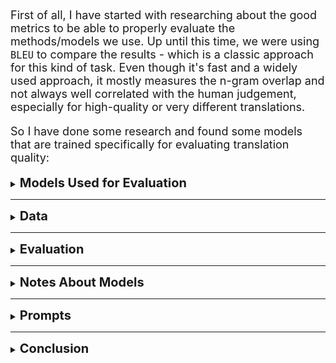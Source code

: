 <div style="font-size:18px;">

First of all, I have started with researching about the good metrics to be able to properly evaluate the methods/models we use. Up until this time, we were using `BLEU` to compare the results - which is a classic approach for this kind of task. Even though it's fast and a widely used approach, it mostly measures the n-gram overlap and not always well correlated with the human judgement, especially for high-quality or very different translations.


So I have done some research and found some models that are trained specifically for evaluating translation quality:

</div>



<details>
<summary><span style="font-size:20px"><strong>Models Used for Evaluation</strong></span></summary>

<br>

<div style="font-size:18px">

[XCOMET-XL](https://huggingface.co/Unbabel/XCOMET-XL): Trained by `Unbabel`, this is an evaluation model that is trained to identify errors in sentences along with a final quality score and thus leading to an explainable neural metric. This is the XL version with `3.5B` parameters.

To be able to evaluate the results, this model requires:
- Original text
- Human translation (reference)
- Machine translation/prediction
- ~14 GB free GPU memory

</div>

---

<div style="font-size:18px">

[wmt23-cometkiwi-da-xl](https://huggingface.co/Unbabel/wmt23-cometkiwi-da-xl): Trained by `Unbabel`, it receives a source sentence and the respective translation and returns a score that reflects the quality of the translation, so it's intented to be used for reference-free MT evaluation. It's a `3.5B` parameters model.

This model requires:

- Original text
- Machine translation/prediction
- ~14 GB free GPU memory 

</div>

---

<div style="font-size:18px">

[BLEURT](https://github.com/google-research/bleurt): Trained by `google-research`, the model takes a pair of sentences as input, a reference and a candidate, and it returns a score that indicates to what extent the candidate is fluent and conveys the meaning of the reference. It's a BERT-like [model](https://huggingface.co/lucadiliello/BLEURT-20) and is good for semantic similarity.

This model requires:

- Original text
- Human translation (reference)
- Machine translation/prediction
- ~2.5 GB free GPU memory 

</div>

---

<div style="font-size:18px">

[bert_score](https://github.com/Tiiiger/bert_score): Measures similarity at the token level using contextual embeddings. It's good for capturing meaning, but can sometimes be too forgiving. For this method, there is no single model, we can just use any BERT-like model and I have used `bert-base-multilingual-cased` model. You can see the models supported from [here](https://github.com/Tiiiger/bert_score/blob/master/bert_score/utils.py).

This model requires:

- Original text
- Human translation (reference)
- Machine translation/prediction
- A BERT-like model
  
</div>

</details>

---

<details>
<summary><span style="font-size:20px"><strong>Data</strong></span></summary>

<br>

<div style="font-size:18px">

To evaluate the models, we used 2 datasets. One is from [Helsinki-NLP](https://huggingface.co/datasets/Helsinki-NLP/opus-100). From this dataset, we have used:

- Arabic-to-English (2000 samples)
- English-to-Spanish (2000 samples)
- English-to-French (2000 samples)
- English-to-Russian (2000 samples)

_Every sample here is a `sentence`._

The other dataset is the one we created from our PDFs:

- cejil_1_es.pdf
- cejil_1_pt.pdf
- cejil_2_es.pdf
- cejil_2_pt.pdf
- ihrda_1_en.pdf
- ihrda_1_pt.pdf
- ihrda_2_en.pdf
- ihrda_2_fr.pdf
- ohchr_1_en.pdf
- ohchr_1_ru.pdf
- ohchr_2_en.pdf
- ohchr_2_fr.pdf
- plan_1_en.pdf
- plan_1_es.pdf
- plan_2_en.pdf
- plan_2_fr.pdf

What we did is, for the same document, we translated them in both ways. For example for cejil_1, we have "cejil_1_es_pt" and "cejil_1_pt_es".

_At total, we have 1691 samples here and every sample is a `paragraph`._


</div>

</details>

---


<details>
<summary><span style="font-size:20px"><strong>Evaluation</strong></span></summary>

<br>


<div style="font-size:18px">

Here are the results for Helsinki-NLP's dataset with _[ar-en, en-es, en-fr, en-ru]_ language pairs (2000 samples each):


| model                                    | sample_count | prompt_name             | xcomet_xl | wmt23_cometkiwi_da_xl | bleurt | bert_score | average_score | total_time  | device            |
|------------------------------------------|--------------|-------------------------|-----------|----------------------|--------|------------|---------------|-------------|--------------------|
| deepl                                    | 8000         | (no prompt)             | 90.04     | 73.18                | 69.66  | 86.48      | 79.84         | 3749.07     | -                  |
| bytedance-seed-x-ppo-7b-gptq-int8        | 8000         | ByteDanceSeedXPPOPrompt | 90.02     | 74.6                 | 68.66  | 85.72      | 79.75         | 4077.01     | RTX-4070 Ti SUPER  |
| nllb-200-3.3B                            | 8000         | (no prompt)             | 87.69     | 70.56                | 67.12  | 85.77      | 77.78         | 2912.45     | RTX-4070 Ti SUPER  |
| nllb-200-3.3B[cpu]                       | 8000         | (no prompt)             | 87.69     | 70.56                | 67.12  | 85.77      | 77.78         | 23887.72    | i7-14700K          |
| huihui_ai/hunyuan-mt-abliterated:7b      | 8000         | Prompt 3                | 88.9      | 74.59                | 65.51  | 82.03      | 77.76         | 3094.56     | RTX-4070 Ti SUPER  |
| aya:35b[gcloud]                          | 8000         | Prompt 3                | 88.24     | 72.63                | 67.46  | 82.16      | 77.62         | 96875.48    | NVIDIA - L4        |
| nllb-200-distilled-600M                  | 8000         | (no prompt)             | 86.47     | 69.46                | 65.6   | 85.36      | 76.72         | 5738.46     | RTX-4070 Ti SUPER  |
| gpt-oss                                  | 8000         | Prompt 3                | 86.56     | 72.34                | 65.96  | 78.02      | 75.72         | 37045.49    | RTX-4070 Ti SUPER  |
| zongwei/gemma3-translator:4b             | 8000         | Prompt 3                | 84.7      | 68.41                | 63.74  | 76.01      | 73.22         | 2382.86     | RTX-4070 Ti SUPER  |
| llama3.1                                 | 8000         | Prompt 3                | 82.04     | 66.29                | 61.9   | 75.11      | 71.34         | 2870.2      | RTX-4070 Ti SUPER  |
| trillionlabs:1.8b                        | 8000         | TrillionlabsPrompt      | 70.22     | 62.54                | 31.31  | 70.8       | 58.72         | 2507.71     | RTX-4070 Ti SUPER  |


DeepL is right now the most dependable translator existing out there so I used it's API and get the predictions to see which models are performing closer to that. Of course the evaluation models that we use have their own flaws so the numbers we see under the "average_score" column does not actually mean the "actual score of a model", instead, we use this as some score to compare the models between each other. And instead of using a single model to evaluate, we average the scores coming from different models and by doing this we try to achieve more consistent - correct results.

As you can see, according to our evaluation models, [bytedance-seed-x-ppo-7b-gptq-int8](https://huggingface.co/ByteDance-Seed/Seed-X-PPO-7B-GPTQ-Int8) performing very close to what DeepL performs. And it even performs better than that according to `wmt23_cometkiwi_da_xl`. This model is a quantized version of [this](https://huggingface.co/ByteDance-Seed/Seed-X-PPO-7B) model. I used the quantized version because it was not fitting my GPU, so the actual performance of this model can be slightly better.


And here are the results for our dataset:

| model                                      | method                        | prompt_name                | total_average_score | total_time_passed | total_sample_count | time_per_sample | device              |
|---------------------------------------------|-------------------------------|----------------------------|--------------------|-------------------|-------------------|-----------------|---------------------|
| bytedance-seed-x-ppo-7b-gptq-int8           | segment_to_segment            | ByteDanceSeedXPPOPrompt    | 82.57              | 3276.22           | 1691              | 1.94            | RTX-4070 Ti SUPER   |
| aya:35b[gcloud]                             | segment_to_segment            | Prompt 3                   | 80.33              | 67529.32          | 1691              | 39.93           | NVIDIA - L4         |
| huihui_ai/hunyuan-mt-abliterated:7b         | segment_to_segment            | Prompt 3                   | 80.33              | 2209.85           | 1691              | 1.31            | RTX-4070 Ti SUPER   |
| gpt-oss                                     | page_to_page                  | Prompt 3                   | 80.08              | 8221.43           | 265               | 31.02           | RTX-4070 Ti SUPER   |
| gpt-oss                                     | segment_to_segment            | Prompt 3                   | 79.93              | 13244.2           | 1691              | 7.83            | RTX-4070 Ti SUPER   |
| gpt-oss                                     | previous_after_segments       | Prompt 4                   | 79.84              | 13320.63          | 1691              | 7.88            | RTX-4070 Ti SUPER   |
| gpt-oss                                     | segment_to_segment_with_titles| Prompt 5                   | 79.08              | 12930.97          | 1691              | 7.65            | RTX-4070 Ti SUPER   |
| nllb-200-3.3B                               | segment_to_segment            | (no prompt)                | 79.03              | 2358.87           | 1691              | 1.39            | RTX-4070 Ti SUPER   |
| zongwei/gemma3-translator:4b                | segment_to_segment            | Prompt 3                   | 74.54              | 1298.0            | 1691              | 0.77            | RTX-4070 Ti SUPER   |


Up until now, we have used `aya:35b` as our translator but we can see that there is a 2% difference with `bytedance-seed-x-ppo-7b-gptq-int8`, which I think is a big difference.

</div>


</details>


---


<details>
<summary><span style="font-size:20px"><strong>Notes About Models</strong></span></summary>

<br>


<div style="font-size:18px">


- `aya:35b` is a good model which trained on 23 languages and currently our translation instances still use it. But what I don't like about it is that compared to especially `gpt-oss`, `bytedance-seed-x-ppo-7b-gptq-int8` and `huihui_ai/hunyuan-mt-abliterated:7b` it's very slow. To actually see it's speed, I also run the `gpt-oss` model in the same environment with `aya` and gpt-oss was `~3.55 times` faster.

- `gpt-oss` is a decent model, though it's not performing as well as the others. Maybe not it's translation capabilities but I think this model might be better in following instructions and understanding what user wants. So it's more like a general-purpose model.

- `bytedance-seed-x-ppo-7b-gptq-int8` is a very good model. And according to the model's documentation:

    >This model is specialized in multilingual translation, which is unexpected to support other tasks.

    Which makes it great for translation task. And even though this is a quantized version of the original model, it still performs much better than the other models, closer to what we get from DeepL. Also, based on the results I shared above, it works `~9 times` faster than `gpt-oss` in my local computer (with RTX 4070 Ti SUPER). Which makes it (theoratically) `32 times` faster than `aya:35b`.

- I also really liked the model `huihui_ai/hunyuan-mt-abliterated:7b`. The original model is [here](https://huggingface.co/tencent/Hunyuan-MT-7B), which is like a ~15 GB model but it was not fitting to my GPU. So someone shared the "abliterated" version of it in ollama, [here](https://ollama.com/huihui_ai/hunyuan-mt-abliterated), and it's only ~4.6 GB. I think it's a pretty decent model, `25%` faster than `bytedance-seed-x-ppo-7b-gptq-int8` and still performs better than `aya:35b`. And since it has a very small size, we can use it as a default model in `pdf-document-layout-analysis` to translate documents to another language. So that users do not have to wait some ~20 GB model to download.
- `nllb-200-3.3B` also is an interesting model. It has been trained by `facebook` and they claim that the model is supporting 200 languages. As for the results, it's acting slightly better in the Helsinki-NLP's dataset but a bit worse than `aya:35b` in our dataset but still, if we need a model for some uncommon, underrepresented language, this can be a choice.
- I tried different methods like `segment-to-segment`, `previous-after-segments`, `page-to-page`, `segment-to-segment-with-titles`. I tried these methods only with `gpt-oss` but since there was not a big difference between them, I did not try these methods with the other models.


</div>


</details>


---

<details>
<summary><span style="font-size:20px"><strong>Prompts</strong></span></summary>

<br>


<div style="font-size:18px">

`Prompt 1:`

```
 Translate the below text to {language_to_name}, keep the layout, do not skip any text, do not output anything else besides translation:
```    

`Prompt 2:`
```
Please translate the following text into {language_to_name}. Follow these guidelines:  
      1. Maintain the original layout and formatting.  
      2. Translate all text accurately without omitting any part of the content.  
      3. Preserve the tone and style of the original text.  
      4. Do not include any additional comments, notes, or explanations in the output; provide only the translated text.  

Here is the text to be translated: 
```

`Prompt 3:`

```
Please translate the following text into {language_to_name}. Follow these guidelines:
1. Maintain the original layout and formatting.
2. Translate all text accurately without omitting any part of the content.
3. Preserve the tone and style of the original text.
4. Do not include any additional comments, notes, or explanations in the output; provide only the translated text.
5. Only translate the text between ``` and ```. Do not output any other text or character.

Here is the text to be translated:

\```
{text_to_translate}
\```
```

`Prompt 4:`

```
Please translate only the text marked as "TARGET SEGMENT" into {language_to_name}. Use the "PREVIOUS SEGMENT" and "NEXT SEGMENT" only as context to help you understand the meaning, but do not translate them. 

Guidelines:
1. Maintain the original layout and formatting of the TARGET SEGMENT.
2. Translate all text in the TARGET SEGMENT accurately without omitting any part of the content.
3. Preserve the tone and style of the TARGET SEGMENT.
4. Do not include any additional comments, notes, or explanations in the output; provide only the translated TARGET SEGMENT.
5. The "PREVIOUS SEGMENT" and "NEXT SEGMENT" are provided only for context and may be `[empty]`.

Context:
PREVIOUS SEGMENT:
\```
{previous_text}
\```

TARGET SEGMENT (translate only this part):
\```
{text_to_translate}
\```

NEXT SEGMENT:
\```
{next_text}
\```
```

`Prompt 5:`

```

Please translate the following text into {language_to_name}. The text is an excerpt from a document with the following title:

{document_title}


Follow these guidelines:

1. Maintain the original layout and formatting.
2. Translate all text accurately without omitting any part of the content.
3. Preserve the tone and style of the original text.
4. Do not include any additional comments, notes, or explanations in the output; provide only the translated text.
5. Only translate the text between ``` and ```. Do not output any other text or character.

Here is the text to be translated:

\```
{text_to_translate}
\```

```

Some models have their own formats instead of custom prompts:

`ByteDanceSeedXPPOPrompt`:
```
f"Translate the following {source_language} sentence into {target_language}:\n{text} <{target_language_code}>"
```

`TrillionLabsPrompt`:

```
f"Translate the following {source_language} text into {target_language}:\n{text} <{target_language_code}>"
```

And instead of using a prompt, getting the results with `nllb-200-3.3B` is like:

```
def get_nllb_prediction(
    model: AutoModelForSeq2SeqLM, tokenizer: AutoTokenizer, text: str, language_from: str, language_to: str
):
    tokenizer.src_lang = LANGUAGE_TO_FLORES[language_from]
    tgt_lang = LANGUAGE_TO_FLORES[language_to]
    inputs = tokenizer(text, return_tensors="pt").to(device)

    translated_tokens = model.generate(
        **inputs, forced_bos_token_id=tokenizer.convert_tokens_to_ids(tgt_lang), max_length=512
    )

    return tokenizer.batch_decode(translated_tokens, skip_special_tokens=True)[0]
```
</div>


</details>


---

<details>
<summary><span style="font-size:20px"><strong>Conclusion</strong></span></summary>

<br>


<div style="font-size:18px">


After testing different kinds of translation models and evaluation methods, it's clear that we should not only rely on BLEU while evaluating the models, it misses important details and the actual meaning in the translation. We get a much better sense of real translation quality with these newer methods/models.

From all the models I have tested, `bytedance-seed-x-ppo-7b-gptq-int8` is the one stood out most. It's fast, accurate, and gets results very close to DeepL, which is kind of known as the best translator right now. 

`hunyuan-mt-abliterated:7b` is also promising, especially if we need something lightweight. It's only 4.6 GB and performs slightly better than the current model we use, `aya:35b`.

If we want some general purpose model, `gpt-oss` can be a way to go. It also has decent scores on translation task but there are better models.

If we need to translate some underrepresented languages, we can go with `nllb-200-3.3B`. Their author, `facebook` claimed that it supports 200 languages and it has decent scores on the data we have.

Trying different methods like `page-to-page` or `previous-after-segments` did not affect the results much. So we can maybe continue with just `segment-to-segment` approach. Since it's easier to control and it's easier for models to translate little parts, without losing anything in the translation. But of course, we can try to think new ways about it and also if we decide to switch to a new model, I can try these different methods on that model to see how does it perform.


Overall, switching to `bytedance-seed-x-ppo-7b-gptq-int8` for most of our translation tasks makes sense. Of course we should keep an eye on new models but for now, this looks like the way to go.

</div>

</details>